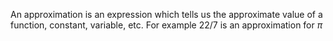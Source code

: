 An approximation is an expression which tells us the approximate value
of a function, constant, variable, etc. For example $22/7$ is an
approximation for $\pi$
